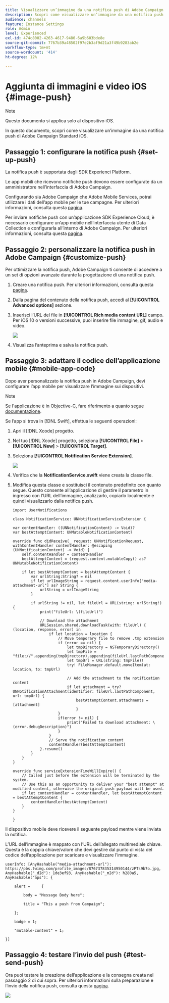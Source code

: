 ```yaml
---
title: Visualizzare un’immagine da una notifica push di Adobe Campaign Standard
description: Scopri come visualizzare un’immagine da una notifica push di Adobe Campaign su un dispositivo iOS
audience: channels
feature: Instance Settings
role: Admin
level: Experienced
exl-id: 474c8002-4263-4617-9480-6a9b603bde8e
source-git-commit: 7767b39a48502f97e2b3af9d21a3f49b9283ab2e
workflow-type: tm+mt
source-wordcount: '414'
ht-degree: 12%

---
```


# Aggiunta di immagini e video iOS {#image-push}

>[!NOTE]
>
>Questo documento si applica solo al dispositivo iOS.

In questo documento, scopri come visualizzare un’immagine da una notifica push di Adobe Campaign Standard iOS.

## Passaggio 1: configurare la notifica push {#set-up-push}

La notifica push è supportata dagli SDK Experienci Platform.

Le app mobili che ricevono notifiche push devono essere configurate da un amministratore nell’interfaccia di Adobe Campaign.

Configurando sia Adobe Campaign che Adobe Mobile Services, potrai utilizzare i dati dell’app mobile per le tue campagne. Per ulteriori informazioni, consulta questa [pagina](../../administration/using/configuring-a-mobile-application.md).

Per inviare notifiche push con un’applicazione SDK Experience Cloud, è necessario configurare un’app mobile nell’interfaccia utente di Data Collection e configurarla all’interno di Adobe Campaign. Per ulteriori informazioni, consulta questa [pagina](../../administration/using/configuring-a-mobile-application.md#channel-specific-config).

## Passaggio 2: personalizzare la notifica push in Adobe Campaign {#customize-push}

Per ottimizzare la notifica push, Adobe Campaign ti consente di accedere a un set di opzioni avanzate durante la progettazione di una notifica push.

1. Creare una notifica push. Per ulteriori informazioni, consulta questa [pagina](../../channels/using/preparing-and-sending-a-push-notification.md).

1. Dalla pagina del contenuto della notifica push, accedi al **[!UICONTROL Advanced options]** sezione.

1. Inserisci l’URL del file in **[!UICONTROL Rich media content URL]** campo.
Per iOS 10 o versioni successive, puoi inserire file immagine, gif, audio e video.

   ![](assets/push_notif_advanced_6.png)

1. Visualizza l’anteprima e salva la notifica push.

## Passaggio 3: adattare il codice dell’applicazione mobile {#mobile-app-code}

Dopo aver personalizzato la notifica push in Adobe Campaign, devi configurare l’app mobile per visualizzare l’immagine sui dispositivi.

>[!NOTE]
>
>Se l&#39;applicazione è in Objective-C, fare riferimento a quanto segue [documentazione](https://experienceleague.adobe.com/docs/mobile-services/ios/messaging-ios/push-messaging/c-set-up-rich-push-notif-ios.html).

Se l’app si trova in [!DNL Swift], effettua le seguenti operazioni:

1. Apri il [!DNL Xcode] progetto.

1. Nel tuo [!DNL Xcode] progetto, seleziona **[!UICONTROL File]** > **[!UICONTROL New]** > **[!UICONTROL Target]**.

1. Seleziona **[!UICONTROL Notification Service Extension]**.

   ![](assets/push_notif_advanced_12.png)

1. Verifica che la **NotificationService.swift** viene creata la classe file.

1. Modifica questa classe e sostituisci il contenuto predefinito con quanto segue.
Questo consente all’applicazione di gestire il parametro in ingresso con l’URL dell’immagine, analizzarlo, copiarlo localmente e quindi visualizzarlo dalla notifica push.

   ```
   import UserNotifications
   
   class NotificationService: UNNotificationServiceExtension {
   
   var contentHandler: ((UNNotificationContent) -> Void)?
   var bestAttemptContent: UNMutableNotificationContent?
   
   override func didReceive(_ request: UNNotificationRequest, withContentHandler contentHandler: @escaping (UNNotificationContent) -> Void) {
       self.contentHandler = contentHandler
       bestAttemptContent = (request.content.mutableCopy() as? UNMutableNotificationContent)
   
       if let bestAttemptContent = bestAttemptContent {
           var urlString:String? = nil
           if let urlImageString = request.content.userInfo["media-attachment-url"] as? String {
               urlString = urlImageString
           }
   
           if urlString != nil, let fileUrl = URL(string: urlString!) {
               print("fileUrl: \(fileUrl)")
   
               // Download the attachment
               URLSession.shared.downloadTask(with: fileUrl) { (location, response, error) in
                   if let location = location {
                       // Move temporary file to remove .tmp extension
                       if (error == nil) {
                           let tmpDirectory = NSTemporaryDirectory()
                           let tmpFile = "file://".appending(tmpDirectory).appending(fileUrl.lastPathComponent)
                           let tmpUrl = URL(string: tmpFile)!
                           try! FileManager.default.moveItem(at: location, to: tmpUrl)
   
                           // Add the attachment to the notification content
                           if let attachment = try? UNNotificationAttachment(identifier: fileUrl.lastPathComponent, url: tmpUrl) {
                               bestAttemptContent.attachments = [attachment]
                               }
                       }
                       if(error != nil) {
                           print("Failed to download attachment: \(error.debugDescription)")
                       }
                   }
                   // Serve the notification content
                   contentHandler(bestAttemptContent)
               }.resume()
           }
       }
   }
   
   override func serviceExtensionTimeWillExpire() {
       // Called just before the extension will be terminated by the system.
       // Use this as an opportunity to deliver your "best attempt" at modified content, otherwise the original push payload will be used.
       if let contentHandler = contentHandler, let bestAttemptContent = bestAttemptContent {
           contentHandler(bestAttemptContent)
       }
   }
   
   }
   ```

Il dispositivo mobile deve ricevere il seguente payload mentre viene inviata la notifica.

L’URL dell’immagine è mappato con l’URL dell’allegato multimediale chiave. Questa è la coppia chiave/valore che devi gestire dal punto di vista del codice dell’applicazione per scaricare e visualizzare l’immagine.

```
userInfo: [AnyHashable("media-attachment-url"): https://pbs.twimg.com/profile_images/876737835314950144/zPTs9b7o.jpg, AnyHashable("_dId"): 1de3ef93, AnyHashable("_mId"): h280a5, AnyHashable("aps"): {
 
    alert =     {
 
        body = "Message Body here";
 
        title = "This a push from Campaign";
 
    };
 
    badge = 1;
 
    "mutable-content" = 1;
 
}]
```

## Passaggio 4: testare l’invio del push {#test-send-push}

Ora puoi testare la creazione dell’applicazione e la consegna creata nel passaggio 2 di cui sopra. Per ulteriori informazioni sulla preparazione e l’invio della notifica push, consulta questa [pagina](../../channels/using/preparing-and-sending-a-push-notification.md).

![](assets/push_notif_advanced_34.png)
